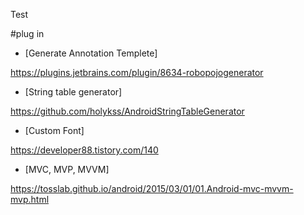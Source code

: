 Test


#plug in

- [Generate Annotation Templete]

https://plugins.jetbrains.com/plugin/8634-robopojogenerator

- [String table generator]

https://github.com/holykss/AndroidStringTableGenerator

- [Custom Font]

https://developer88.tistory.com/140


- [MVC, MVP, MVVM]

https://tosslab.github.io/android/2015/03/01/01.Android-mvc-mvvm-mvp.html
